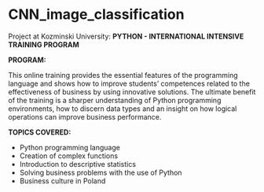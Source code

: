 # CNN_image_classification
Project at Kozminski University: **PYTHON - INTERNATIONAL INTENSIVE TRAINING PROGRAM**

**PROGRAM:**

This online training provides the essential features of the programming language and shows how to improve students’ competences related to the effectiveness of business by using innovative solutions. The ultimate benefit of the training is a sharper understanding of Python programming environments, how to discern data types and an insight on how logical operations can improve business performance. 

**TOPICS COVERED:**

- Python programming language
- Creation of complex functions 
- Introduction to descriptive statistics
- Solving business problems with the use of Python
- Business culture in Poland

